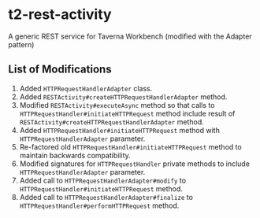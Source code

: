 t2-rest-activity
================

A generic REST service for Taverna Workbench (modified with the Adapter pattern)

List of Modifications
-------------

1.  Added `HTTPRequestHandlerAdapter` class.
2.  Added `RESTActivity#createHTTPRequestHandlerAdapter` method.
3.  Modified `RESTActivity#executeAsync` method so that calls to `HTTPRequestHandler#initiateHTTPRequest` method include result of `RESTActivity#createHTTPRequestHandlerAdapter` method.
4.  Added `HTTPRequestHandler#initiateHTTPRequest` method with `HTTPRequestHandlerAdapter` parameter.
5.  Re-factored old `HTTPRequestHandler#initiateHTTPRequest` method to maintain backwards compatibility.
6.  Modified signatures for `HTTPRequestHandler` private methods to include `HTTPRequestHandlerAdapter` parameter.
7.  Added call to `HTTPRequestHandlerAdapter#modify` to `HTTPRequestHandler#initiateHTTPRequest` method.
8.  Added call to `HTTPRequestHandlerAdapter#finalize` to `HTTPRequestHandler#performHTTPRequest` method.
